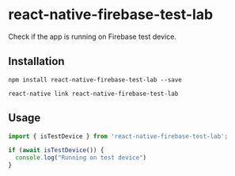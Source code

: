 # react-native-firebase-test-lab

Check if the app is running on Firebase test device.

## Installation

```
npm install react-native-firebase-test-lab --save

react-native link react-native-firebase-test-lab
```

## Usage

<!-- eslint-disable strict -->

```js
import { isTestDevice } from 'react-native-firebase-test-lab';

if (await isTestDevice()) {
  console.log("Running on test device")
}
```
